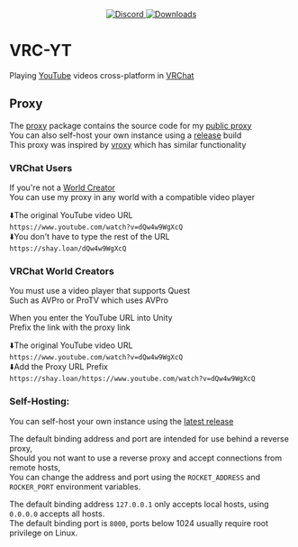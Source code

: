 <div align="center">
  <a href="https://discord.shaybox.com">
    <img alt="Discord" src="https://img.shields.io/discord/824865729445888041?color=404eed&label=Discord&logo=Discord&logoColor=FFFFFF">
  </a>
  <a href="https://github.com/shaybox/vrc-yt/releases/latest">
    <img alt="Downloads" src="https://img.shields.io/github/downloads/shaybox/vrc-yt/total?color=3fb950&label=Downloads&logo=github&logoColor=FFFFFF">
  </a>
</div>

# VRC-YT
Playing [YouTube] videos cross-platform in [VRChat]

## Proxy
The [proxy](/proxy) package contains the source code for my [public proxy](https://shay.loan)  
You can also self-host your own instance using a [release](https://github.com/shaybox/vrc-yt/releases/latest) build  
This proxy was inspired by [vroxy](https://github.com/techanon/vroxy) which has similar functionality  


### VRChat Users
If you're not a [World Creator](#vrchat-world-creators)  
You can use my proxy in any world with a compatible video player

⬇️The original YouTube video URL  
`https://www.youtube.com/watch?v=dQw4w9WgXcQ`  
⬇️You don't have to type the rest of the URL  
`https://shay.loan/dQw4w9WgXcQ`


### VRChat World Creators
You must use a video player that supports Quest  
Such as AVPro or ProTV which uses AVPro

When you enter the YouTube URL into Unity  
Prefix the link with the proxy link  

⬇️The original YouTube video URL  
`https://www.youtube.com/watch?v=dQw4w9WgXcQ`  
⬇️Add the Proxy URL Prefix  
`https://shay.loan/https://www.youtube.com/watch?v=dQw4w9WgXcQ`  


### Self-Hosting:
You can self-host your own instance using the [latest release](https://github.com/ShayBox/VRC-YT/releases/latest)

The default binding address and port are intended for use behind a reverse proxy,  
Should you not want to use a reverse proxy and accept connections from remote hosts,  
You can change the address and port using the `ROCKET_ADDRESS` and `ROCKER_PORT` environment variables.

The default binding address `127.0.0.1` only accepts local hosts, using `0.0.0.0` accepts all hosts.  
The default binding port is `8000`, ports below 1024 usually require root privilege on Linux.


[YouTube]: https://youtube.com
[VRChat]:  https://vrchat.com

